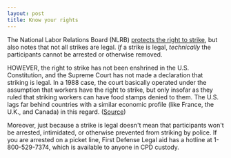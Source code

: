 ```yaml
---
layout: post
title: Know your rights
---
```


The National Labor Relations Board (NLRB) [protects the right to strike](https://www.nlrb.gov/strikes), but also notes that not all strikes are legal. *If* a strike is legal, *technically* the participants cannot be arrested or otherwise removed. 

HOWEVER, the right to strike has not been enshrined in the U.S. Constitution, and the Supreme Court has not made a declaration that striking is legal. In a 1988 case, the court basically operated under the assumption that workers have the right to strike, but only insofar as they ruled that striking workers can have food stamps denied to them. The U.S. lags far behind countries with a similar economic profile (like France, the U.K., and Canada) in this regard. ([Source](https://www.law.utoronto.ca/documents/conferences2/StrikeSymposium09_Pope.pdf))

Moreover, just because a strike is legal doesn't mean that participants won't be arrested, intimidated, or otherwise prevented from striking by police. If you are arrested on a picket line, First Defense Legal aid has a hotline at 1-800-529-7374, which is available to anyone in CPD custody. 


